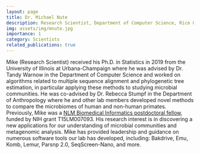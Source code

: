 ```yaml
---
layout: page
title: Dr. Michael Nute
description: Research Scientist, Department of Computer Science, Rice University
img: assets/img/mnute.jpg
importance: 1
category: Scientists
related_publications: true
---
```


Mike (Research Scientist) received his Ph.D. in Statistics in 2019 from the University of Illinois at Urbana-Champaign where he was advised by Dr. Tandy Warnow in the Department of Computer Science and worked on algorithms related to multiple sequence alignment and phylogenetic tree estimation, in particular applying these methods to studying microbial communities. He was co-advised by Dr. Rebecca Stumpf in the Department of Anthropology where he and other lab members developed novel methods to compare the microbiomes of human and non-human primates. Previously, Mike was a [NLM Biomedical Informatics postdoctoral fellow](https://www.gulfcoastconsortia.org/home/training/bmi-nlm/), funded by NIH grant T15LM007093. His research interest is in discovering a new applications for our understanding of microbial communities and metagenomic analysis. Mike has provided leadership and guidance on numerous software tools our lab has developed, including: Bakdrive, Emu, Komb, Lemur, Parsnp 2.0, SeqScreen-Nano, and more.

